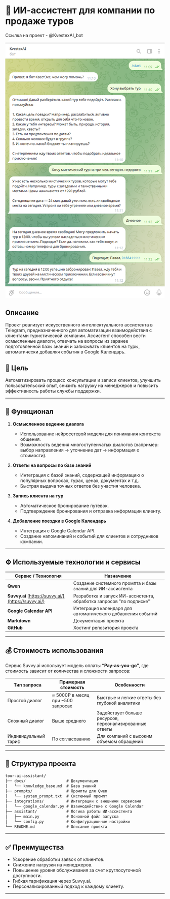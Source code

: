 # 🧳 ИИ-ассистент для компании по продаже туров

Ссылка на проект - @KvestexAI_bot

![Скриншот 1](https://github.com/NovinkaX/AI_assistent/blob/main/2025-05-24_11-15-07.png?raw=true)

## Описание
Проект реализует искусственного интеллектуального ассистента в Telegram, предназначенного для автоматизации взаимодействия с клиентами туристической компании. Ассистент способен вести осмысленные диалоги, отвечать на вопросы из заранее подготовленной базы знаний и записывать клиентов на туры, автоматически добавляя события в Google Календарь.

## 🎯 Цель
Автоматизировать процесс консультации и записи клиентов, улучшить пользовательский опыт, снизить нагрузку на менеджеров и повысить эффективность работы службы поддержки.

---

## 🔧 Функционал

1. **Осмысленное ведение диалога**
   - Использование нейросетевой модели для понимания контекста общения.
   - Возможность ведения многоступенчатых диалогов (например: выбор направления → уточнение дат → информация о стоимости).

2. **Ответы на вопросы по базе знаний**
   - Интеграция с базой знаний, содержащей информацию о популярных вопросах, турах, ценах, документах и т.д.
   - Быстрая выдача точных ответов без участия человека.

3. **Запись клиента на тур**
   - Автоматическое бронирование путевок.
   - Подтверждение бронирования и отправка информации клиенту.

4. **Добавление поездки в Google Календарь**
   - Интеграция с Google Calendar API.
   - Создание напоминаний и событий для клиентов и сотрудников компании.

---

## ⚙️ Используемые технологии и сервисы

| Сервис / Технология | Назначение |
|---------------------|------------|
| **Qwen** | Создание системного промпта и базы знаний для ИИ-ассистента |
| **Suvvy.ai** [https://suvvy.ai/](https://suvvy.ai/) | Разработка и запуск ИИ-ассистента, обработка запросов "по подписке" |
| **Google Calendar API** | Интеграция календаря для автоматического добавления событий |
| **Markdown** | Документация проекта |
| **GitHub** | Хостинг репозитория проекта |

---

## 💰 Стоимость использования

Сервис Suvvy.ai использует модель оплаты **“Pay-as-you-go”**, где стоимость зависит от количества и сложности запросов:

| Тип запроса | Примерная стоимость | Особенности |
|-------------|--------------------|-------------|
| Простой диалог | ≈ 5000₽ в месяц при ~500 запросах | Быстрые и легкие ответы без глубокой аналитики |
| Сложный диалог | Выше среднего | Задействует больше ресурсов, персонализированные ответы |
| Индивидуальный тариф | По согласованию | Для компаний с высоким объемом обращений |

---

## 📁 Структура проекта

```
tour-ai-assistant/
├── docs/                  # Документация
│   └── knowledge_base.md  # База знаний
├── prompts/               # Промпты для Qwen
│   └── system_prompt.txt  # Системный промпт
├── integrations/          # Интеграции с внешними сервисами
│   └── google_calendar.py # Взаимодействие с Google Calendar
├── assistant/             # Логика работы ИИ-ассистента
│   ├── main.py            # Основной файл запуска
│   └── config.py          # Конфигурационные настройки
└── README.md              # Описание проекта
```

---

## ✅ Преимущества

- Ускорение обработки заявок от клиентов.
- Снижение нагрузки на менеджеров.
- Повышение уровня обслуживания за счет круглосуточной доступности.
- Гибкая тарификация через Suvvy.ai.
- Персонализированный подход к каждому клиенту.

---
